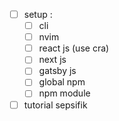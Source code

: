 - [ ] setup :
  - [ ] cli
  - [ ] nvim
  - [ ] react js (use cra)
  - [ ] next js
  - [ ] gatsby js
  - [ ] global npm
  - [ ] npm module
- [ ] tutorial sepsifik
